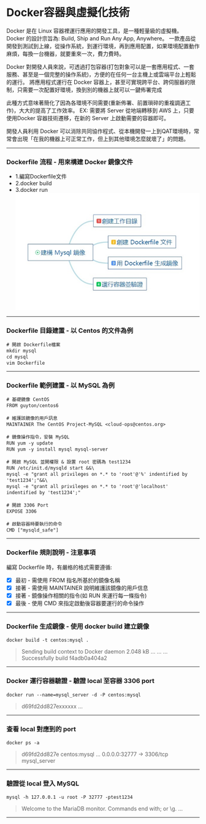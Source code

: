 # Docker容器與虛擬化技術

Docker 是在 Linux 容器裡運行應用的開發工具，是一種輕量級的虛擬機。
Docker 的設計宗旨為: Build, Ship and Run Any App, Anywhere。
一款產品從開發到測試到上線，從操作系統，到運行環境，再到應用配置，如果環境配置動作麻煩，每換一台機器，就要重來一次，費力費時。

Docker 對開發人員來說，可透過打包容器(打包對象可以是一套應用程式、一套服務、甚至是一個完整的操作系統)，方便的在任何一台主機上或雲端平台上輕鬆的運行。
將應用程式運行在 Docker 容器上，甚至可實現跨平台、跨伺服器的限制，只需要一次配置好環境，換到別的機器上就可以一鍵佈署完成

此種方式意味著簡化了因為各環境不同需要(重新佈署、前置瑣碎的重複調適工作)，大大的提高了工作效率。
EX: 需要將 Server 從地端轉移到 AWS 上，只要使用Docker 容器技術遷移，在新的 Server 上啟動需要的容器即可。

開發人員利用 Docker 可以消除共同協作程式、從本機開發一上到QAT環境時，常常會出現「在我的機器上可正常工作，但上到其他環境怎麼就壞了」的問題。

-----------------------------------------------

### Dockerfile 流程 - 用來構建 Docker 鏡像文件
* 1.編寫Dockerfile文件
* 2.docker build
* 3.docker run<br/>
![image](https://github.com/apocalys0410/Reading-experience/blob/master/Docker_Info.jpg)

-----------------------------------------------

### Dockerfile 目錄建置 - 以 Centos 的文件為例
    # 開啟 Dockerfile檔案
    mkdir mysql
    cd mysql
    vim Dockerfile

-----------------------------------------------

### Dockerfile 範例建置 - 以 MySQL 為例
    
    # 基礎鏡像 CentOS
    FROM guyton/centos6
    
    # 維護該鏡像的用戶訊息
    MAINTAINER The CentOS Project-MySQL <cloud-ops@centos.org>

    # 鏡像操作指令，安裝 MySQL
    RUN yum -y update
    RUN yum -y install mysql mysql-server

    # 開啟 MySQL 並開權限 & 設置 root 密碼為 test1234
    RUN /etc/init.d/mysqld start &&\
    mysql -e "grant all privileges on *.* to 'root'@'%' indentified by 'test1234';"&&\
    mysql -e "grant all privileges on *.* to 'root'@'localhost' indentified by 'test1234';"

    # 開啟 3306 Port
    EXPOSE 3306

    # 啟動容器時要執行的命令
    CMD ["mysqld_safe"]

-----------------------------------------------

### Dockerfile 規則說明 - 注意事項
編寫 Dockerfile 時，有嚴格的格式需要遵循:
- [x] 最初 - 需使用 FROM 指名所基於的鏡像名稱
- [x] 接著 - 需使用 MAINTAINER 說明維護該鏡像的用戶信息
- [x] 接著 - 鏡像操作相關的指令(如 RUN 來運行每一條指令)
- [x] 最後 - 使用 CMD 來指定啟動後容器要運行的命令操作

-----------------------------------------------


### Dockerfile 生成鏡像 - 使用 docker build 建立鏡像
    docker build -t centos:mysql .
>   Sending build context to Docker daemon 2.048 kB
>   ...
>   ...
>   ...
>   Successfully build f4adb0a404a2

-----------------------------------------------

### Docker 運行容器驗證 - 驗證 local 至容器 3306 port
    docker run --name=mysql_server -d -P centos:mysql
>   d69fd2dd827exxxxxx ...

-----------------------------------------------

### 查看 local 對應到的 port
    docker ps -a
>   d69fd2dd827e  centos:mysql ... 0.0.0.0:32777 -> 3306/tcp   mysql_server

-----------------------------------------------

### 驗證從 local 登入 MySQL
    mysql -h 127.0.0.1 -u root -P 32777 -ptest1234
>   Welcome to the MariaDB monitor. Commands end with; or \g. ...

-----------------------------------------------
